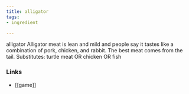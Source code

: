 ```yaml
---
title: alligator
tags:
- ingredient

---
```

alligator Alligator meat is lean and mild and people say it tastes like a combination of pork, chicken, and rabbit. The best meat comes from the tail. Substitutes: turtle meat OR chicken OR fish

### Links

* [[game]]
